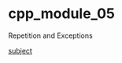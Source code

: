 # cpp_module_05
Repetition and Exceptions

[subject](https://cdn.intra.42.fr/pdf/pdf/81249/en.subject.pdf)
